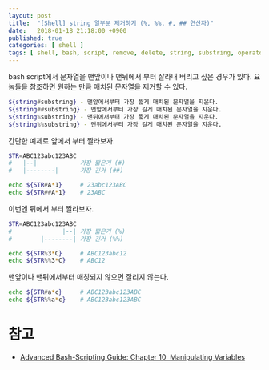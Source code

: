 ```yaml
---
layout: post
title:  "[Shell] string 일부분 제거하기 (%, %%, #, ## 연산자)"
date:   2018-01-18 21:18:00 +0900
published: true
categories: [ shell ]
tags: [ shell, bash, script, remove, delete, string, substring, operator ]
---
```


bash script에서 문자열을 맨앞이나 맨뒤에서 부터 잘라내 버리고 싶은 경우가 있다. 요놈들을 참조하면 원하는 만큼 매치된 문자열을 제거할 수 있다.

```bash
${string#substring} - 맨앞에서부터 가장 짧게 매치된 문자열을 지운다.
${string##substring} - 맨앞에서부터 가장 길게 매치된 문자열을 지운다.
${string%substring} - 맨뒤에서부터 가장 짧게 매치된 문자열을 지운다.
${string%%substring} - 맨뒤에서부터 가장 길게 매치된 문자열을 지운다.
```

간단한 예제로 앞에서 부터 짤라보자.

```bash
STR=ABC123abc123ABC
#   |--|            가장 짧은거 (#)
#   |--------|      가장 긴거 (##)

echo ${STR#A*1}     # 23abc123ABC
echo ${STR##A*1}    # 23ABC
```

이번엔 뒤에서 부터 짤라보자.

```bash
STR=ABC123abc123ABC
#              |--| 가장 짧은거 (%)
#        |--------| 가장 긴거 (%%)

echo ${STR%3*C}     # ABC123abc12
echo ${STR%%3*C}    # ABC12
```

맨앞이나 맨뒤에서부터 매칭되지 않으면 잘리지 않는다.

```bash
echo ${STR#a*c}     # ABC123abc123ABC
echo ${STR%%a*c}    # ABC123abc123ABC
```


# 참고

- [Advanced Bash-Scripting Guide: Chapter 10. Manipulating Variables](http://tldp.org/LDP/abs/html/string-manipulation.html)
